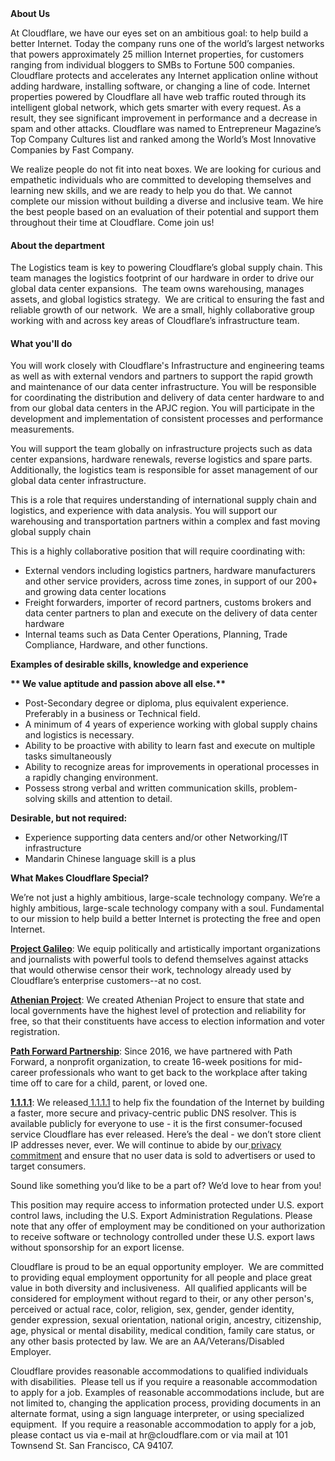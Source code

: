 <div class="content-intro">
	<div><strong>About Us</strong></div>
	<div>
		<p><span style="font-weight: 400;">At Cloudflare, we have our eyes set on an ambitious goal: to help build a better Internet. Today the company runs one of the world’s largest networks that powers approximately 25 million Internet properties, for customers ranging from individual bloggers to SMBs to Fortune 500 companies. Cloudflare protects and accelerates any Internet application online without adding hardware, installing software, or changing a line of code. Internet properties powered by Cloudflare all have web traffic routed through its intelligent global network, which gets smarter with every request. As a result, they see significant improvement in performance and a decrease in spam and other attacks. Cloudflare was named to Entrepreneur Magazine’s Top Company Cultures list and ranked among the World’s Most Innovative Companies by Fast Company.</span><span style="font-weight: 400;">&nbsp;</span></p>
		<p><span style="font-weight: 400;">We realize people do not fit into neat boxes. We are looking for curious and empathetic individuals who are committed to developing themselves and learning new skills, and we are ready to help you do that. We cannot complete our mission without building a diverse and inclusive team. We hire the best people based on an evaluation of their potential and support them throughout their time at Cloudflare. Come join us!&nbsp;</span></p>
	</div>
</div>
<h4><strong>About the department</strong></h4>
<p><span style="font-weight: 400;">The Logistics team is key to powering Cloudflare’s global supply chain. This team manages the logistics footprint of our hardware in order to drive our global data center expansions.&nbsp; The team owns warehousing, manages assets, and global logistics strategy.&nbsp; We are critical to ensuring the fast and reliable growth of our network.&nbsp; We are a small, highly collaborative group working with and across key areas of Cloudflare’s infrastructure team.</span></p>
<h4><strong>What you'll do</strong></h4>
<p><span style="font-weight: 400;">You will work closely with Cloudflare's Infrastructure and engineering teams as well as with external vendors and partners to support the rapid growth and maintenance of our data center infrastructure. You will be responsible for coordinating the distribution and delivery of data center hardware to and from our global data centers in the APJC region. You will participate in the development and implementation of consistent processes and performance measurements.&nbsp;</span></p>
<p><span style="font-weight: 400;">You will support the team globally on infrastructure projects such as data center expansions, hardware renewals, reverse logistics and spare parts. Additionally, the logistics team is responsible for asset management of our global data center infrastructure.&nbsp;</span></p>
<p><span style="font-weight: 400;">This is a role that requires understanding of international supply chain and logistics, and experience with data analysis. You will support our warehousing and transportation partners within a complex and fast moving global supply chain</span></p>
<p><span style="font-weight: 400;">This is a highly collaborative position that will require coordinating with:</span></p>
<ul>
	<li style="font-weight: 400;"><span style="font-weight: 400;">External vendors including logistics partners, hardware manufacturers and other service providers, across time zones, in support of our 200+ and growing data center locations</span></li>
	<li style="font-weight: 400;"><span style="font-weight: 400;">Freight forwarders, importer of record partners, customs brokers and data center partners to plan and execute on the delivery of data center hardware</span></li>
	<li style="font-weight: 400;"><span style="font-weight: 400;">Internal teams such as Data Center Operations, Planning, Trade Compliance, Hardware, and other functions.</span></li>
</ul>
<p><strong>Examples of desirable skills, knowledge and experience</strong></p>
<p><strong>** We value aptitude and passion above all else.**</strong></p>
<ul>
	<li style="font-weight: 400;"><span style="font-weight: 400;">Post-Secondary degree or diploma, plus equivalent experience. Preferably in a business or Technical field.</span></li>
	<li style="font-weight: 400;"><span style="font-weight: 400;">A minimum of 4 years of experience working with global supply chains and logistics is necessary.</span></li>
	<li style="font-weight: 400;"><span style="font-weight: 400;">Ability to be proactive with ability to learn fast and execute on multiple tasks simultaneously</span></li>
	<li style="font-weight: 400;"><span style="font-weight: 400;">Ability to recognize areas for improvements in operational processes in a rapidly changing environment.</span></li>
	<li style="font-weight: 400;"><span style="font-weight: 400;">Possess strong verbal and written communication skills, problem-solving skills and attention to detail.</span></li>
</ul>
<p><strong>Desirable, but not required:</strong></p>
<ul>
	<li style="font-weight: 400;"><span style="font-weight: 400;">Experience supporting data centers and/or other Networking/IT infrastructure</span></li>
	<li style="font-weight: 400;"><span style="font-weight: 400;">Mandarin Chinese language skill is a plus </span></li>
</ul>
<div class="content-conclusion">
	<p><strong>What Makes Cloudflare Special?</strong></p>
	<p><span style="font-weight: 400;">We’re not just a highly ambitious, large-scale technology company. We’re a highly ambitious, large-scale technology company with a soul. Fundamental to our mission to help build a better Internet is protecting the free and open Internet.</span></p>
	<p><a href="https://blog.cloudflare.com/protecting-free-expression-online/"><strong>Project Galileo</strong></a><span style="font-weight: 400;">: We equip politically and artistically important organizations and journalists with powerful tools to defend themselves against attacks that would otherwise censor their work, technology already used by Cloudflare’s enterprise customers--at no cost.</span></p>
	<p><strong><a href="https://www.cloudflare.com/athenian/">Athenian Project</a></strong><span style="font-weight: 400;">: We created Athenian Project to ensure that state and local governments have the highest level of protection and reliability for free, so that their constituents have access to election information and voter registration.</span></p>
	<p><a href="https://blog.cloudflare.com/tag/path-forward/"><strong>Path Forward Partnership</strong></a><span style="font-weight: 400;">: Since 2016, we have partnered with Path Forward, a nonprofit organization, to create 16-week positions for mid-career professionals who want to get back to the workplace after taking time off to care for a child, parent, or loved one.</span></p>
	<p><a href="https://1.1.1.1/"><strong>1.1.1.1</strong></a><span style="font-weight: 400;">: We released</span><a href="https://1.1.1.1/"> <span style="font-weight: 400;">1.1.1.1</span></a><span style="font-weight: 400;"> to help fix the foundation of the Internet by building a faster, more secure and privacy-centric public DNS resolver. This is available publicly for everyone to use - it is the first consumer-focused service Cloudflare has ever released. Here’s the deal - we don’t store client IP addresses never, ever. We will continue to abide by our</span><a href="https://developers.cloudflare.com/1.1.1.1/privacy/public-dns-resolver"> privacy commitment</a><span style="font-weight: 400;"> and ensure that no user data is sold to advertisers or used to target consumers.</span></p>
	<p><span style="font-weight: 400;">Sound like something you’d like to be a part of? We’d love to hear from you!</span></p>
	<p><span style="font-weight: 400;">This position may require access to information protected under U.S. export control laws, including the U.S. Export Administration Regulations. Please note that any offer of employment may be conditioned on your authorization to receive software or technology controlled under these U.S. export laws without sponsorship for an export license.</span></p>
	<p><span style="font-weight: 400;">Cloudflare is proud to be an equal opportunity employer. &nbsp;We are committed to providing equal employment opportunity for all people and place great value in both diversity and inclusiveness. &nbsp;All qualified applicants will be considered for employment without regard to their, or any other person's, perceived or actual</span> <span style="font-weight: 400;">race, color, religion, sex, gender, gender identity, gender expression, sexual orientation, national origin, ancestry, citizenship, age, physical or mental disability, medical condition, family care status, or any other basis protected by law. </span><span style="font-weight: 400;">We are an AA/Veterans/Disabled Employer.</span></p>
	<p><span style="font-weight: 400;">Cloudflare provides reasonable accommodations to qualified individuals with disabilities. &nbsp;Please tell us if you require a reasonable accommodation to apply for a job. Examples of reasonable accommodations include, but are not limited to, changing the application process, providing documents in an alternate format, using a sign language interpreter, or using specialized equipment. &nbsp;If you require a reasonable accommodation to apply for a job, please contact us via e-mail at </span><span style="font-weight: 400;">hr@cloudflare.com</span><span style="font-weight: 400;"> or via mail at 101 Townsend St. San Francisco, CA 94107.</span></p>
</div>